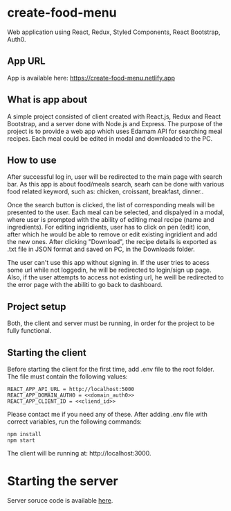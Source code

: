 # create-food-menu
Web application using React, Redux, Styled Components, React Bootstrap, Auth0.

## App URL
App is available here: https://create-food-menu.netlify.app

## What is app about
A simple project consisted of client created with React.js, Redux and React Bootstrap, and a server done with Node.js and Express. The purpose of the project is to provide a web app which uses Edamam API for searching meal recipes. Each meal could be edited in modal and downloaded to the PC. 

## How to use
After successful log in, user will be redirected to the main page with search bar. As this app is about food/meals search, searh can be done with various food related keyword, such as: chicken, croissant, breakfast, dinner..

Once the search button is clicked, the list of corresponding meals will be presented to the user. Each meal can be selected, and dispalyed in a modal, where user is prompted with the ability of editing meal recipe (name and ingredients). For editing ingridients, user has to click on pen (edit) icon, after which he would be able to remove or edit existing ingridient and add the new ones. After clicking "Download", the recipe details is exported as .txt file in JSON format and saved on PC, in the Downloads folder.

The user can't use this app without signing in. If the user tries to acess some url while not loggedin, he will be redirected to login/sign up page. Also, if the user attempts to access not existing url, he weill be redirected to the error page with the abiliti to go back to dashboard.

## Project setup
Both, the client and server must be running, in order for the project to be fully functional.

## Starting the client
Before starting the client for the first time, add .env file to the root folder. The file must contain the following values:

```
REACT_APP_API_URL = http://localhost:5000
REACT_APP_DOMAIN_AUTH0 = <<domain_auth0>>
REACT_APP_CLIENT_ID = <<cliend_id>>
```
Please contact me if you need any of these. After adding .env file with correct variables, run the following commands:

```
npm install
npm start
```
The client will be running at: http://localhost:3000.

# Starting the server
Server soruce code is available [here](https://github.com/sumejjah/food-server).
